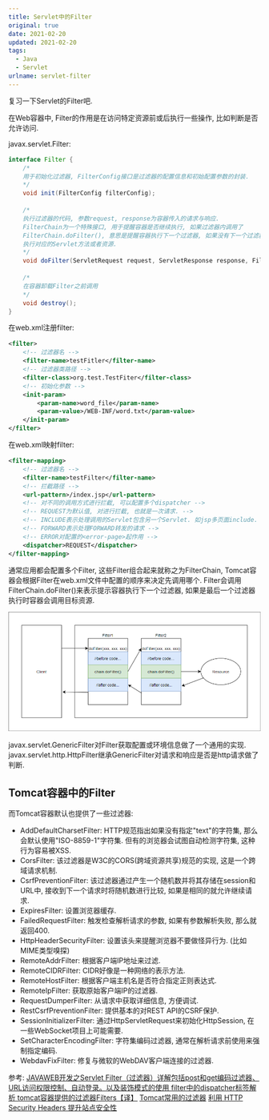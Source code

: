 ```yaml
---
title: Servlet中的Filter
original: true
date: 2021-02-20
updated: 2021-02-20
tags: 
  - Java
  - Servlet
urlname: servlet-filter
---
```

复习一下Servlet的Filter吧.
<!--more-->
在Web容器中, Filter的作用是在访问特定资源前或后执行一些操作, 比如判断是否允许访问. 

javax.servlet.Filter:
~~~ java
interface Filter {
    /*
    用于初始化过滤器, FilterConfig接口是过滤器的配置信息和初始配置参数的封装.
    */
    void init(FilterConfig filterConfig);

    /*
    执行过滤器的代码, 参数request, response为容器传入的请求与响应. 
    FilterChain为一个特殊接口, 用于提醒容器是否继续执行, 如果过滤器内调用了
    FilterChain.doFilter(), 意思是提醒容器执行下一个过滤器, 如果没有下一个过滤器则
    执行对应的Servlet方法或者资源.
    */
    void doFilter(ServletRequest request, ServletResponse response, FilterChain chain);

    /*
    在容器卸载Filter之前调用
    */
    void destroy();
}
~~~

在web.xml注册filter:
~~~ xml
<filter>
    <!-- 过滤器名 -->
    <filter-name>testFitler</filter-name>
    <!-- 过滤器类路径 -->
    <filter-class>org.test.TestFiter</filter-class>
    <!-- 初始化参数 -->
    <init-param>
        <param-name>word_file</param-name>
        <param-value>/WEB-INF/word.txt</param-value>
    </init-param>
</filter>
~~~

在web.xml映射filter:
~~~ xml
<filter-mapping>
    <!-- 过滤器名 -->
    <filter-name>testFilter</filter-name>
    <!-- 拦截路径 -->
    <url-pattern>/index.jsp</url-pattern>
    <!-- 对不同的调用方式进行拦截, 可以配置多个dispatcher -->
    <!-- REQUEST为默认值, 对进行拦截, 也就是一次请求. -->
    <!-- INCLUDE表示处理调用的Servlet包含另一个Servlet. 如jsp多页面include. -->
    <!-- FORWARD表示处理FORWARD转发的请求 -->
    <!-- ERROR对配置的<error-page>起作用 -->
    <dispatcher>REQUEST</dispatcher>
</filter-mapping>
~~~

通常应用都会配置多个Filter, 这些Filter组合起来就称之为FilterChain, Tomcat容器会根据Filter在web.xml文件中配置的顺序来决定先调用哪个. Filter会调用FilterChain.doFilter()来表示提示容器执行下一个过滤器, 如果是最后一个过滤器执行时容器会调用目标资源.

![](/picture/2021-02-20-12-35-51.png)

javax.servlet.GenericFilter对Filter获取配置或环境信息做了一个通用的实现.
javax.servlet.http.HttpFilter继承GenericFilter对请求和响应是否是http请求做了判断.

## Tomcat容器中的Filter

而Tomcat容器默认也提供了一些过滤器:
- AddDefaultCharsetFilter: HTTP规范指出如果没有指定"text"的字符集, 那么会默认使用"ISO-8859-1"字符集. 但有的浏览器会试图自动检测字符集, 这种行为容易被XSS.
- CorsFilter: 该过滤器是W3C的CORS(跨域资源共享)规范的实现, 这是一个跨域请求机制.
- CsrfPreventionFilter: 该过滤器通过产生一个随机数并将其存储在session和URL中, 接收到下一个请求时将随机数进行比较, 如果是相同的就允许继续请求.
- ExpiresFilter: 设置浏览器缓存.
- FailedRequestFilter: 触发检查解析请求的参数, 如果有参数解析失败, 那么就返回400.
- HttpHeaderSecurityFilter: 设置该头来提醒浏览器不要做怪异行为. (比如MIME类型嗅探)
- RemoteAddrFilter: 根据客户端IP地址来过滤.
- RemoteCIDRFilter: CIDR好像是一种网络的表示方法.
- RemoteHostFilter: 根据客户端主机名是否符合指定正则表达式.
- RemoteIpFilter: 获取原始客户端IP的过滤器.
- RequestDumperFilter: 从请求中获取详细信息, 方便调试.
- RestCsrfPreventionFilter: 提供基本的对REST API的CSRF保护.
- SessionInitializerFilter: 通过HttpServletRequest来初始化HttpSession, 在一些WebSocket项目上可能需要.
- SetCharacterEncodingFilter: 字符集编码过滤器, 通常在解析请求前使用来强制指定编码.
- WebdavFixFilter: 修复与微软的WebDAV客户端连接的过滤器.




参考:
[JAVAWEB开发之Servlet Filter（过滤器）详解包括post和get编码过滤器、URL访问权限控制、自动登录。以及装饰模式的使用
](https://blog.csdn.net/u013087513/article/details/56835894)
[filter中的dispatcher标签解析
](https://blog.csdn.net/xiaokang123456kao/article/details/72885171)
[tomcat容器提供的过滤器Filters【译】](https://blog.csdn.net/weixin_34307464/article/details/92591041)
[Tomcat常用的过滤器](https://www.cnblogs.com/jian0110/p/10512188.html)
[利用 HTTP Security Headers 提升站点安全性](https://blog.csdn.net/myle69/article/details/83747018)